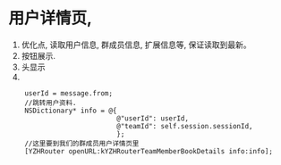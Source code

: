 # 用户详情页, 


1. 优化点, 读取用户信息, 群成员信息, 扩展信息等, 保证读取到最新。
2. 按钮展示.
3. 头显示
4. 




        userId = message.from;
        //跳转用户资料.
        NSDictionary* info = @{
                               @"userId": userId,
                               @"teamId": self.session.sessionId,
                               };
        //这里要到我们的群成员用户详情页里
        [YZHRouter openURL:kYZHRouterTeamMemberBookDetails info:info];

